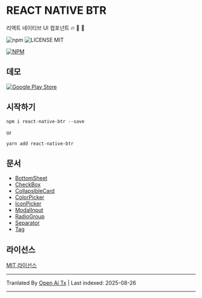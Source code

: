 # REACT NATIVE BTR
리액트 네이티브 UI 컴포넌트 :fire: :rocket: :star2:

![npm](https://img.shields.io/npm/v/react-native-btr) ![LICENSE MIT](https://img.shields.io/badge/license-MIT-brightgreen.svg)

[![NPM](https://nodei.co/npm/react-native-btr.png?downloads=true&downloadRank=true&stars=true)](https://nodei.co/npm/react-native-btr/)

## 데모
[![Google Play Store](https://play.google.com/intl/en_us/badges/static/images/badges/en_badge_web_generic.png?w=10)](https://play.google.com/store/apps/details?id=com.thakurballary.reactnativebtrdemo)

## 시작하기
```
npm i react-native-btr --save
```
or
```
yarn add react-native-btr
```
## 문서
- [BottomSheet](https://github.com/ThakurBallary/react-native-btr/blob/master/docs/BOTTOM_SHEET.md)
- [CheckBox](https://github.com/ThakurBallary/react-native-btr/blob/master/docs/CHECK_BOX.md)
- [CollapsibleCard](https://github.com/ThakurBallary/react-native-btr/blob/master/docs/COLLAPSIBLE_CARD.md)
- [ColorPicker](https://github.com/ThakurBallary/react-native-btr/blob/master/docs/COLOR_PICKER.md)
- [IconPicker](https://github.com/ThakurBallary/react-native-btr/blob/master/docs/ICON_PICKER.md)
- [ModalInput](https://github.com/ThakurBallary/react-native-btr/blob/master/docs/MODAL_INPUT.md)
- [RadioGroup](https://github.com/ThakurBallary/react-native-btr/blob/master/docs/RADIO_GROUP.md)
- [Separator](https://github.com/ThakurBallary/react-native-btr/blob/master/docs/SEPARATOR.md)
- [Tag](https://github.com/ThakurBallary/react-native-btr/blob/master/docs/)

## 라이선스
[MIT 라이선스](https://github.com/ThakurBallary/react-native-btr/blob/master/LICENSE)



---

Tranlated By [Open Ai Tx](https://github.com/OpenAiTx/OpenAiTx) | Last indexed: 2025-08-26

---